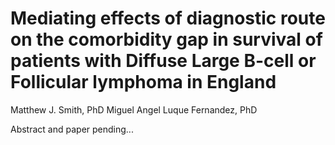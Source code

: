 # Mediating effects of diagnostic route on the comorbidity gap in survival of patients with Diffuse Large B-cell or Follicular lymphoma in England

Matthew J. Smith, PhD
Miguel Angel Luque Fernandez, PhD

Abstract and paper pending...
